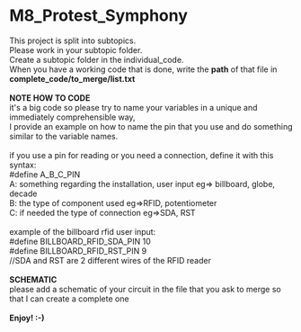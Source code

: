 # M8_Protest_Symphony

This project is split into subtopics.<br>
Please work in your subtopic folder. <br>
Create a subtopic folder in the individual_code. <br>
When you have a working code that is done, write the **path** of that file in **complete_code/to_merge/list.txt**<br>
<br>
**NOTE HOW TO CODE**<br>
it's a big code so please try to name your variables in a unique and immediately comprehensible way,<br>
I provide an example on how to name the pin that you use and do something similar to the variable names.<br>
<br>
if you use a pin for reading or you need a connection, define it with this syntax:<br>
#define A_B_C_PIN<br>
A: something regarding the installation, user input eg=> billboard, globe, decade<br>
B: the type of component used eg=>RFID, potentiometer<br>
C: if needed the type of connection eg=>SDA, RST<br>
<br>
example of the billboard rfid user input:<br>
#define BILLBOARD_RFID_SDA_PIN 10<br>
#define BILLBOARD_RFID_RST_PIN 9<br>
//SDA and RST are 2 different wires of the RFID reader<br>
<br>
**SCHEMATIC**<br>
please add a schematic of your circuit in the file that you ask to merge so that I can create a complete one<br>
<br>
**Enjoy! :-)**


